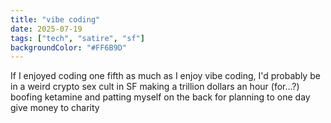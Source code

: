 ```yaml
---
title: "vibe coding"
date: 2025-07-19
tags: ["tech", "satire", "sf"]
backgroundColor: "#FF6B9D"
---
```


If I enjoyed coding one fifth as much as I enjoy vibe coding, I'd probably be in a weird crypto sex cult in SF making a trillion dollars an hour (for...?) boofing ketamine and patting myself on the back for planning to one day give money to charity